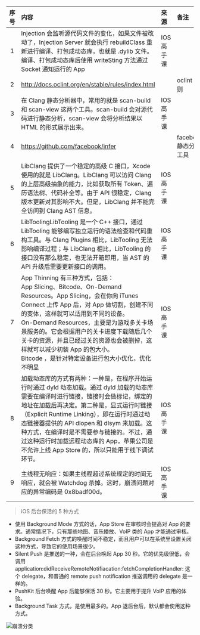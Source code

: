| 序号  | 内容                                                                                                                                                                                                                                                                              | 来源     | 备注              | 类型      |
|:---:|:--------------------------------------------------------------------------------------------------------------------------------------------------------------------------------------------------------------------------------------------------------------------------------|:-------|:----------------|:--------|
|  1  | Injection 会监听源代码文件的变化，如果文件被改动了，Injection Server 就会执行 rebuildClass 重新进行编译、打包成动态库，也就是 .dylib 文件。编译、打包成动态库后使用 writeSting 方法通过 Socket 通知运行的 App                                                                                                                                     | IOS高手课 |                 | tip     |
|  2  | http://docs.oclint.org/en/stable/rules/index.html                                                                                                                                                                                                                               |        | oclint 规则       | page    |
|  3  | 在 Clang 静态分析器中，常用的就是 scan-build 和 scan-view 这两个工具。scan-build 会对源代码进行静态分析，scan-view 会将分析结果以 HTML 的形式展示出来。                                                                                                                                                                        | IOS高手课 |                 | tip     |
|  4  | https://github.com/facebook/infer                                                                                                                                                                                                                                               |        | facebook 静态分析工具 | project |
|  5  | LibClang 提供了一个稳定的高级 C 接口，Xcode 使用的就是 LibClang。LibClang 可以访问 Clang 的上层高级抽象的能力，比如获取所有 Token、遍历语法树、代码补全等。由于 API 很稳定，Clang 版本更新对其影响不大。但是，LibClang 并不能完全访问到 Clang AST 信息。                                                                                                            | IOS高手课 |                 | tip     |
|  6  | LibToolingLibTooling 是一个 C++ 接口，通过 LibTooling 能够编写独立运行的语法检查和代码重构工具。与 Clang Plugins 相比，LibTooling 无法影响编译过程；与 LibClang 相比，LibTooling 的接口没有那么稳定，也无法开箱即用，当 AST 的 API 升级后需要更新接口的调用。                                                                                                  | IOS高手课 |                 | tip     |
|  7  | App Thinning 有三种方式，包括：<br/>App Slicing、Bitcode、On-Demand Resources。App Slicing，会在你向 iTunes Connect 上传 App 后，对 App 做切割，创建不同的变体，这样就可以适用到不同的设备。<br/>On-Demand Resources，主要是为游戏多关卡场景服务的。它会根据用户的关卡进度下载随后几个关卡的资源，并且已经过关的资源也会被删掉，这样就可以减少初装 App 的包大小。<br/>Bitcode ，是针对特定设备进行包大小优化，优化不明显 | IOS高手课 |                 | tip     |
|  8  | 加载动态库的方式有两种：一种是，在程序开始运行时通过 dyld 动态加载。通过 dyld 加载的动态库需要在编译时进行链接，链接时会做标记，绑定的地址在加载后再决定。第二种是，显式运行时链接（Explicit Runtime Linking），即在运行时通过动态链接器提供的 API dlopen 和 dlsym 来加载。这种方式，在编译时是不需要参与链接的。﻿﻿不过，通过这种运行时加载远程动态库的 App，苹果公司是不允许上线 App Store 的，所以只能用于线下调试环节。                               | IOS高手课 |                 | tip     |
|  9  | 主线程无响应：如果主线程超过系统规定的时间无响应，就会被 Watchdog 杀掉。这时，崩溃问题对应的异常编码是 0x8badf00d。                                                                                                                                                                                                            | IOS高手课 |                 | tip     |



> iOS 后台保活的 5 种方式
- 使用 Background Mode 方式的话，App Store 在审核时会提高对 App 的要求。通常情况下，只有那些地图、音乐播放、VoIP 类的 App 才能通过审核。
- Background Fetch 方式的唤醒时间不稳定，而且用户可以在系统里设置关闭这种方式，导致它的使用场景很少。
- Silent Push 是推送的一种，会在后台唤起 App 30 秒。它的优先级很低，会调用 application:didReceiveRemoteNotifiacation:fetchCompletionHandler: 这个 delegate，和普通的 remote push notification 推送调用的 delegate 是一样的。
- PushKit 后台唤醒 App 后能够保活 30 秒。它主要用于提升 VoIP 应用的体验。
- Background Task 方式，是使用最多的。App 退后台后，默认都会使用这种方式。


![崩溃分类](https://static001.geekbang.org/resource/image/f9/fe/f97dda3b49351f74747dd74128a0ddfe.png?wh=2732*2048)